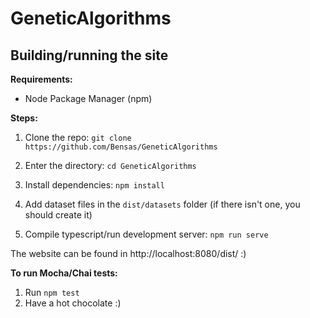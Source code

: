 # GeneticAlgorithms

## Building/running the site

**Requirements:**
- Node Package Manager (npm)

**Steps:**

1) Clone the repo: ```git clone https://github.com/Bensas/GeneticAlgorithms```

2) Enter the directory: ```cd GeneticAlgorithms```

3) Install dependencies: ```npm install```

4) Add dataset files in the ```dist/datasets``` folder (if there isn't one, you should create it) 

5) Compile typescript/run development server: ```npm run serve```

The website can be found in http://localhost:8080/dist/ :)

**To run Mocha/Chai tests:**

1) Run ```npm test```
2) Have a hot chocolate :) 
